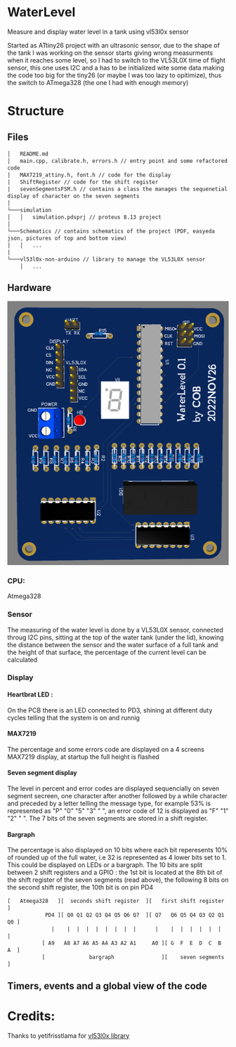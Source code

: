 # WaterLevel
Measure and display water level in a tank using vl53l0x sensor

Started as ATtiny26 project with an ultrasonic sensor, due to the shape of the tank I was working on the sensor starts giving wrong measurments when it reaches some level, so I had to switch to the VL53L0X time of flight sensor, this one uses I2C and a has to be initialized wite some data making the code too big for the tiny26 (or maybe I was too lazy to opitimize), thus the switch to ATmega328 (the one I had with enough memory)



# Structure
## Files
```
│   README.md
│   main.cpp, calibrate.h, errors.h // entry point and some refactored code
|   MAX7219_attiny.h, font.h // code for the display
|   ShiftRegister // code for the shift register
|   sevenSegmentsFSM.h // contains a class the manages the sequenetial display of character on the seven segments
│
└───simulation
│   │   simulation.pdsprj // proteus 8.13 project
│   
└───Schematics // contains schematics of the project (PDF, easyeda json, pictures of top and bottom view)
|   │   ...
|
└───vl53l0x-non-arduino // library to manage the VL53L0X sensor
    │   ...
```

## Hardware
![](https://raw.githubusercontent.com/cobrce/WaterLevel/master/Schematics/3D%20view.png)
### CPU:
Atmega328

### Sensor
The measuring of the water level is done by a VL53L0X sensor, connected throug I2C pins, sitting at the top of the water tank (under the lid), knowing the distance between the sensor and the water surface of a full tank and the height of that surface, the percentage of the current level can be calculated

### Display
#### Heartbrat LED :
On the PCB there is an LED connected to PD3, shining at different duty cycles telling that the system is on and runnig

#### MAX7219
The percentage and some errors code are displayed on a 4 screens MAX7219 display, at startup the full height is flashed

#### Seven segment display
The level in percent and error codes are displayed sequencially on seven segment secreen, one character after another followed by a while character and preceded by a letter telling the message type, for example 53% is represented as "P" "0" "5" "3" " ", an error code of 12 is displayed as "F" "1" "2" " ".
The 7 bits of the seven segments are stored in a shift register.

#### Bargraph
The percentage is also displayed on 10 bits where each bit reperesents 10% of rounded up of the full water, i.e 32 is represented as 4 lower bits set to 1.
This could be displayed on LEDs or a bargraph. The 10 bits are split between 2 shift registers and a GPIO : the 1st bit is located at the 8th bit of the shift register of the seven segments (read above), the following 8 bits on the second shift register, the 10th bit is on pin PD4


```
[   Atmega328   ][  seconds shift register  ][   first shift register    ]
            PD4 ][ Q0 Q1 Q2 Q3 Q4 Q5 Q6 Q7  ][ Q7   Q6 Q5 Q4 Q3 Q2 Q1 Q0 ]
              |    |  |  |  |  |  |  |  |      |    |  |  |  |  |  |  |
           [ A9   A8 A7 A6 A5 A4 A3 A2 A1     A0 ][ G  F  E  D  C  B  A  ]
           [              bargraph               ][    seven segments    ]
``` 

## Timers, events and a global view of the code



# Credits:
Thanks to yetifrisstlama for [vl53l0x library](https://github.com/yetifrisstlama/vl53l0x-non-arduino)
